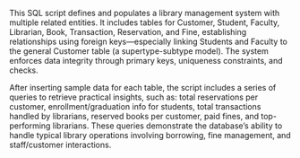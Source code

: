 This SQL script defines and populates a library management system with multiple related entities. It includes tables for Customer, Student, Faculty, Librarian, Book, Transaction, Reservation, and Fine, 
establishing relationships using foreign keys—especially linking Students and Faculty to the general Customer table (a supertype-subtype model). 
The system enforces data integrity through primary keys, uniqueness constraints, and checks.

After inserting sample data for each table, the script includes a series of queries to retrieve practical insights, such as: total reservations per customer, 
enrollment/graduation info for students, total transactions handled by librarians, reserved books per customer, paid fines, and top-performing librarians. 
These queries demonstrate the database’s ability to handle typical library operations involving borrowing, fine management, and staff/customer interactions.
